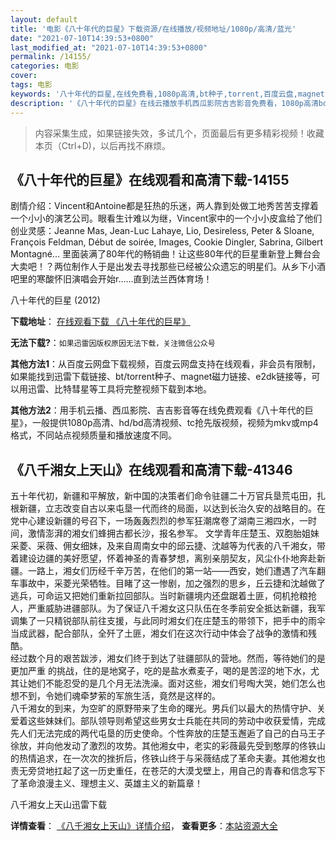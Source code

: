 ```yaml
---
layout: default
title: '电影《八十年代的巨星》下载资源/在线播放/视频地址/1080p/高清/蓝光'
date: "2021-07-10T14:39:53+0800"
last_modified_at: "2021-07-10T14:39:53+0800"
permalink: /14155/
categories: 电影
cover:
tags: 电影
keywords: '八十年代的巨星,在线免费看,1080p高清,bt种子,torrent,百度云盘,magnet,磁力链,迅雷下载资源'
description: '《八十年代的巨星》在线云播放手机西瓜影院吉吉影音免费看，1080p高清bd/hd未删减完整版和tc抢先枪版，mkv/mp4格式，附带bt/torrent种子、magnet/磁力链、百度云盘、网盘资源迅雷下载链接'
---
```


>内容采集生成，如果链接失效，多试几个，页面最后有更多精彩视频！收藏本页（Ctrl+D)，以后再找不麻烦。


## 《八十年代的巨星》在线观看和高清下载-14155

剧情介绍：Vincent和Antoine都是狂热的乐迷，两人靠到处做工地秀苦苦支撑着一个小小的演艺公司。眼看生计难以为继，Vincent家中的一个小小皮盒给了他们创业灵感：Jeanne Mas, Jean-Luc Lahaye, Lio, Desireless, Peter & Sloane, François Feldman, Début de soirée, Images, Cookie Dingler, Sabrina, Gilbert Montagné... 里面装满了80年代的畅销曲！让这些80年代的巨星重新登上舞台会大卖吧！？两位制作人于是出发去寻找那些已经被公众遗忘的明星们。从乡下小酒吧里的寒酸怀旧演唱会开始r……直到法兰西体育场！


八十年代的巨星 (2012)

**下载地址**： [在线观看下载 《八十年代的巨星》](https://www.btbtdy.me/btdy/dy5388.html) 


**无法下载?**：`如果迅雷因版权原因无法下载，关注微信公众号 `

**其他方法1**：从百度云网盘下载视频，百度云网盘支持在线观看，非会员有限制，如果能找到迅雷下载链接、bt/torrent种子、magnet磁力链接、e2dk链接等，可以用迅雷、比特彗星等工具将完整视频下载到本地。

**其他方法2**：用手机云播、西瓜影院、吉吉影音等在线免费观看《八十年代的巨星》，一般提供1080p高清、hd/bd高清视频、tc抢先版视频，视频为mkv或mp4格式，不同站点视频质量和播放速度不同。


## 《八千湘女上天山》在线观看和高清下载-41346

五十年代初，新疆和平解放，新中国的决策者们命令驻疆二十万官兵垦荒屯田，扎根新疆，立志改变自古以来屯垦一代而终的局面，以达到长治久安的战略目的。在党中心建设新疆的号召下，一场轰轰烈烈的参军狂潮席卷了湖南三湘四水，一时间，激情澎湃的湘女们蜂拥古都长沙，报名参军。 文学青年庄楚玉、双胞胎姐妹采菱、采薇、佣女细妹，及来自周南女中的邱云捷、沈越等为代表的八千湘女，带着建设边疆的美好愿望，怀着神圣的青春梦想，离别亲朋契友，风尘仆仆地奔赴新疆。一路上，湘女们历经千辛万苦，在他们的第一站&mdash;—西安，她们遭遇了汽车翻车事故中，采菱光荣牺牲。目睹了这一惨剧，加之强烈的思乡，丘云捷和沈越做了逃兵，可命运又把她们重新拉回部队。当时新疆境内还盘踞着土匪，伺机抢粮抢人，严重威胁进疆部队。为了保证八千湘女这只队伍在冬季前安全抵达新疆，我军调集了一只精锐部队前往支援，与此同时湘女们在庄楚玉的带领下，把手中的雨伞当成武器，配合部队，全歼了土匪，湘女们在这次行动中体会了战争的激情和残酷。<br />经过数个月的艰苦跋涉，湘女们终于到达了驻疆部队的营地。然而，等待她们的是更加严重 的挑战，住的是地窝子，吃的是盐水煮麦子，喝的是苦涩的地下水，尤其让她们不能忍受的是几个月无法洗澡。面对这些，湘女们号啕大哭，她们怎么也想不到，令她们魂牵梦萦的军旅生活，竟然是这样的。<br />八千湘女的到来，为空旷的原野带来了生命的曙光。男兵们以最大的热情守护、关爱着这些妹妹们。部队领导则希望这些男女士兵能在共同的劳动中收获爱情，完成先人们无法完成的两代屯垦的历史使命。个性奔放的庄楚玉邂逅了自己的白马王子徐放，并向他发动了激烈的攻势。其他湘女中，老实的彩薇最先受到憨厚的佟铁山的热情追求，在一次次的挫折后，佟铁山终于与采薇结成了革命夫妻。其他湘女也责无旁贷地扛起了这一历史重任，在苍茫的大漠戈壁上，用自己的青春和信念写下了革命浪漫主义、理想主义、英雄主义的新篇章！


八千湘女上天山迅雷下载

**详情查看**： [《八千湘女上天山》详情介绍](/movie/41346/)， **查看更多**：[本站资源大全](/movie/t/all/)

